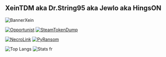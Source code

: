 ## XeinTDM aka Dr.String95 aka Jewlo aka HingsON 

![BannerXein](https://github.com/XeinTDM/XeinTDM/assets/100153223/c26b25f6-a38e-4032-8265-b84468491f98)

[![Opportunist](https://github-readme-stats.vercel.app/api/pin/?username=XeinTDM&repo=Opportunist&show_icons=true&theme=transparent&hide_border=true&text_color=CCCCCC&title_color=CCCCCC&icon_color=CCCCCC)](https://github.com/XeinTDM/Opportunist)  [![SteamTokenDump](https://github-readme-stats.vercel.app/api/pin/?username=XeinTDM&repo=SteamTokenDump&show_icons=true&theme=transparent&hide_border=true&text_color=CCCCCC&title_color=CCCCCC&icon_color=CCCCCC)](https://github.com/XeinTDM/SteamTokenDump)

[![NecroLink](https://github-readme-stats.vercel.app/api/pin/?username=XeinTDM&repo=NecroLink&show_icons=true&theme=transparent&hide_border=true&text_color=CCCCCC&title_color=CCCCCC&icon_color=CCCCCC)](https://github.com/XeinTDM/NecroLink)  [![PyRansom](https://github-readme-stats.vercel.app/api/pin/?username=XeinTDM&repo=PyRansom&show_icons=true&theme=transparent&hide_border=true&text_color=CCCCCC&title_color=CCCCCC&icon_color=CCCCCC)](https://github.com/XeinTDM/PyRansom)

![Top Langs](https://github-readme-stats.vercel.app/api/top-langs/?username=XeinTDM&show_icons=true&theme=transparent&hide_border=true&text_color=CCCCCC&title_color=CCCCCC&icon_color=CCCCCC&layout=compact&langs_count=6&size_weight=1&count_weight=0)  ![Stats fr](https://github-readme-stats.vercel.app/api?username=XeinTDM&show_icons=true&theme=transparent&hide_border=true&text_color=CCCCCC&title_color=CCCCCC&icon_color=CCCCCC)
